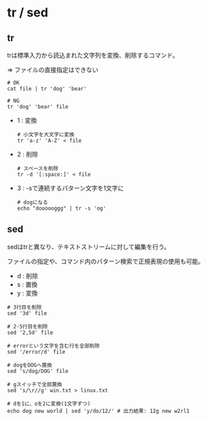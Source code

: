# tr / sed

## tr

trは標準入力から読込まれた文字列を変換、削除するコマンド。

=> ファイルの直接指定はできない

```
# OK
cat file | tr 'dog' 'bear'

# NG
tr 'dog' 'bear' file
```

- 1 : 変換

  ```
  # 小文字を大文字に変換
  tr 'a-z' 'A-Z' < file
  ```

- 2 : 削除

  ```
  # スペースを削除
  tr -d '[:space:]' < file
  ```

- 3 : -sで連続するパターン文字を1文字に

  ```
  # dogになる
  echo "doooooggg" | tr -s 'og'
  ```

## sed

sedはtrと異なり、テキストストリームに対して編集を行う。

ファイルの指定や、コマンド内のパターン検索で正規表現の使用も可能。

- d : 削除
- s : 置換
- y : 変換

```
# 3行目を削除
sed '3d' file

# 2-5行目を削除
sed '2,5d' file

# errorという文字を含む行を全部削除
sed '/error/d' file
```

```
# dogをDOGへ置換
sed 's/dog/DOG' file

# gスイッチで全部置換
sed 's/\r//g' win.txt > linux.txt
```

```
# dを1に、oを2に変換(1文字ずつ)
echo dog new world | sed 'y/do/12/' # 出力結果: 12g new w2rl1
```

